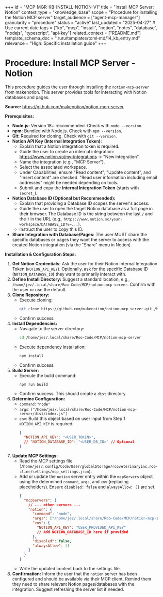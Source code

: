 +++
id = "MCP-MGR-KB-INSTALL-NOTION-V1"
title = "Install MCP Server: Notion"
context_type = "knowledge_base"
scope = "Procedure for installing the Notion MCP server"
target_audience = ["agent-mcp-manager"]
granularity = "procedure"
status = "active"
last_updated = "2025-04-27" # Use current date
tags = ["kb", "mcp", "install", "notion", "notes", "database", "nodejs", "typescript", "api-key"]
related_context = ["README.md"]
template_schema_doc = ".ruru/templates/toml-md/14_kb_entry.md"
relevance = "High: Specific installation guide"
+++

# Procedure: Install MCP Server - Notion

This procedure guides the user through installing the `notion-mcp-server` from makenotion. This server provides tools for interacting with Notion databases and pages.

**Source:** <https://github.com/makenotion/notion-mcp-server>

**Prerequisites:**

*   **Node.js:** Version 18+ recommended. Check with `node --version`.
*   **npm:** Bundled with Node.js. Check with `npm --version`.
*   **Git:** Required for cloning. Check with `git --version`.
*   **Notion API Key (Internal Integration Token):**
    *   Explain that a Notion integration token is required.
    *   Guide the user to create an internal integration: <https://www.notion.so/my-integrations> -> "New integration".
    *   Name the integration (e.g., "MCP Server").
    *   Select the associated workspace.
    *   Under Capabilities, ensure "Read content", "Update content", and "Insert content" are checked. "Read user information including email addresses" might be needed depending on tools.
    *   Submit and copy the **Internal Integration Token** (starts with `secret_`).
*   **Notion Database ID (Optional but Recommended):**
    *   Explain that providing a Database ID scopes the server's access.
    *   Guide the user to open the target Notion database as a full page in their browser. The Database ID is the string between the last `/` and the `?` in the URL (e.g., `https://www.notion.so/your-workspace/DATABASE_ID?v=...`).
    *   Instruct the user to copy this ID.
*   **Share Integration with Database/Pages:** The user MUST share the specific databases or pages they want the server to access with the created Notion integration (via the "Share" menu in Notion).

**Installation & Configuration Steps:**

1.  **Get Notion Credentials:** Ask the user for their Notion Internal Integration Token (`NOTION_API_KEY`). Optionally, ask for the specific Database ID (`NOTION_DATABASE_ID`) they want to primarily interact with.
2.  **Define Install Directory:** Suggest a standard location, e.g., `/home/jez/.local/share/Roo-Code/MCP/notion-mcp-server`. Confirm with the user or use the default.
3.  **Clone Repository:**
    *   Execute cloning:
        ```bash
        git clone https://github.com/makenotion/notion-mcp-server.git /home/jez/.local/share/Roo-Code/MCP/notion-mcp-server
        ```
    *   Confirm success.
4.  **Install Dependencies:**
    *   Navigate to the server directory:
        ```bash
        cd /home/jez/.local/share/Roo-Code/MCP/notion-mcp-server
        ```
    *   Execute dependency installation:
        ```bash
        npm install
        ```
    *   Confirm success.
5.  **Build Server:**
    *   Execute the build command:
        ```bash
        npm run build
        ```
    *   Confirm success. This should create a `dist` directory.
6.  **Determine Configuration:**
    *   `command`: `"node"`
    *   `args`: `["/home/jez/.local/share/Roo-Code/MCP/notion-mcp-server/dist/index.js"]`
    *   `env`: Build this object based on user input from Step 1. `NOTION_API_KEY` is required.
        ```json
        {
          "NOTION_API_KEY": "<USER_TOKEN>",
          // "NOTION_DATABASE_ID": "<USER_DB_ID>" // Optional
        }
        ```
7.  **Update MCP Settings:**
    *   Read the MCP settings file (`/home/jez/.config/Code/User/globalStorage/rooveterinaryinc.roo-cline/settings/mcp_settings.json`).
    *   Add or update the `notion` server entry within the `mcpServers` object using the determined `command`, `args`, and `env` (replacing placeholders). Ensure `disabled: false` and `alwaysAllow: []` are set.
        ```json
        {
          "mcpServers": {
            // ... other servers ...
            "notion": {
              "command": "node",
              "args": ["/home/jez/.local/share/Roo-Code/MCP/notion-mcp-server/dist/index.js"],
              "env": {
                "NOTION_API_KEY": "USER_PROVIDED_API_KEY"
                // Add NOTION_DATABASE_ID here if provided
              },
              "disabled": false,
              "alwaysAllow": []
            }
          }
        }
        ```
    *   Write the updated content back to the settings file.
8.  **Confirmation:** Inform the user that the `notion` server has been configured and should be available via their MCP client. Remind them they need to share relevant Notion pages/databases with the integration. Suggest refreshing the server list if needed.